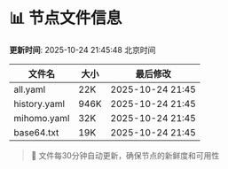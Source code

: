 # 📊 节点文件信息

**更新时间**: 2025-10-24 21:45:48 北京时间

| 文件名 | 大小 | 最后修改 |
|--------|------|----------|
| all.yaml | 22K | 2025-10-24 21:45 |
| history.yaml | 946K | 2025-10-24 21:45 |
| mihomo.yaml | 32K | 2025-10-24 21:45 |
| base64.txt | 19K | 2025-10-24 21:45 |

> 🔄 文件每30分钟自动更新，确保节点的新鲜度和可用性
